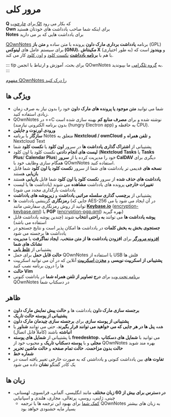 # مرور کلی

<template>
<v-carousel cycle show-arrows-on-hover>
  <v-carousel-item>
    <img src="/screenshots/screenshot.png" alt="نماگرفت QOwnNotes" />
    <div class="sheet">
      یادداشت های خود را با برجسته سازی مارک داون، برچسب ها و زیر پوشه های رنگ آمیزی شده ویرایش کنید
    </div>
  </v-carousel-item>
  <v-carousel-item>
    <img src="/screenshots/screenshot-minimal.png" alt="نمای جزئی" />
    <div class="sheet">
      رابط کاربری پیش فرض و جزئی که می تواند از این هم مبرهن تر باشد
    </div>
  </v-carousel-item>
  <v-carousel-item>
    <img src="/screenshots/screenshot-vertical.png" alt="نمای عمودی" />
    <div class="sheet">
      با جابجا کردن پنل ها در یک نمای مارک داون عمودی یادداشت های خود را نشان دهید
    </div>
  </v-carousel-item>
  <v-carousel-item>
    <img src="/screenshots/screenshot-portable-mode.png" alt="حالت قابل حمل" />
    <div class="sheet">
      حالت قابل حمل برای USB فلش ها
    </div>
  </v-carousel-item>
  <v-carousel-item>
    <img src="/screenshots/screenshot-1col.png" alt="یک ستون" />
    <div class="sheet">
      همه پنل ها هر جایی که بخواهید می توانند قرار بگیرند
    </div>
  </v-carousel-item>
  <v-carousel-item>
    <img src="/screenshots/screenshot-darkmode.png" alt="نماگرفت حالت تاریک" />
    <div class="sheet">
      حالت تاریک
    </div>
  </v-carousel-item>
  <v-carousel-item>
    <img src="/screenshots/screenshot-distraction-free-mode.png" alt="نماگرفت-حالت-بدون-مزاحمت" />
    <div class="sheet">
      حالت بدون مزاحمت
    </div>
  </v-carousel-item>
  <v-carousel-item>
    <img src="/screenshots/screenshot-encrypted-note-decrypted.png" alt="رمزنگاری یادداشت" />
    <div class="sheet">
      رمزنگاری گزینشی یادداشت AES (همچنین قابل اسکریپت نویسی)
    </div>
  </v-carousel-item>
  <v-carousel-item>
    <img src="/screenshots/screenshot-encrypted-note.png" alt="یادداشت رمزگذاری شده" />
    <div class="sheet">
      یادداشت های رمزگذاری شده همچنان متنی هستند
    </div>
  </v-carousel-item>
  <v-carousel-item>
    <img src="/screenshots/screenshot-diff.png" alt="نماگرفت متفاوت" />
    <div class="sheet">
      تفاوت بین یادداشت ها را وقتی به طور کلی تغییر کرد، نشان دهید
    </div>
  </v-carousel-item>
  <v-carousel-item>
    <img src="/screenshots/screenshot-export-print.png" alt="نماگرفت-چاپ-خروجی" />
    <div class="sheet">
      چاپ و خروجی PDF یادداشت
    </div>
  </v-carousel-item>
  <v-carousel-item>
    <img src="/screenshots/screenshot-freedesktop-theme.png" alt="نماگرفت-پوسته-freedesktop" />
    <div class="sheet">
      شمایل ها از پوسته Freedesktop
    </div>
  </v-carousel-item>
  <v-carousel-item>
    <img src="/screenshots/screenshot-other-workspace.png" alt="نماگرفت-سایر-فضاهای کاری" />
    <div class="sheet">
      می توانید فضاهای کاری متفاوتی داشته باشید
    </div>
  </v-carousel-item>
  <v-carousel-item>
    <img src="/screenshots/screenshot-qml.png" alt="نماگرفت-qml" />
    <div class="sheet">
      قابل اسکریپت نویسی
    </div>
  </v-carousel-item>
  <v-carousel-item>
    <img src="/screenshots/screenshot-russian.png" alt="نماگرفت-روسی" />
    <div class="sheet">
      ترجمه شده به بسیاری از زبان ها
    </div>
  </v-carousel-item>
  <v-carousel-item>
    <img src="/screenshots/screenshot-search-in-all-notes.png" alt="نماگرفت-جستجو-در-همه-یادداشت ها" />
    <div class="sheet">
      جستجو در همه یادداشت ها
    </div>
  </v-carousel-item>
  <v-carousel-item>
    <img src="/screenshots/screenshot-search-in-current-note.png" alt="نماگرفت-جستجو-در-یادداشت-کنونی" />
    <div class="sheet">
      جستجو در یادداشت کنونی
    </div>
  </v-carousel-item>
  <v-carousel-item>
    <img src="/screenshots/screenshot-settings-note-folders.png" alt="نماگرفت-تنظیمات-پوشه های-یادداشت" />
    <div class="sheet">
      قادر به استفاده از چندین پوشه یادداشت می باشد
    </div>
  </v-carousel-item>
  <v-carousel-item>
    <img src="/screenshots/screenshot-todo.png" alt="نماگرفت-انجام دادنی" />
    <div class="sheet">
      از طریق CalDAV لیست های انجام دادنی خود را مدیریت کنید
    </div>
  </v-carousel-item>
  <v-carousel-item>
    <img src="/screenshots/screenshot-trash.png" alt="نماگرفت-سطل آشغال" />
    <div class="sheet">
      یادداشت های حذف شده را در سرور نکست کلود خود مدیریت کنید
    </div>
  </v-carousel-item>
  <v-carousel-item>
    <img src="/screenshots/screenshot-versioning.png" alt="نماگرفت-نسخه بندی" />
    <div class="sheet">
      نسخه های یادداشت تان را در سرور نکست کلود خود مدیریت کنید
    </div>
  </v-carousel-item>
</v-carousel>
</template>

<v-divider />

**Q** برای [چارچوب Qt](https://www.qt.io/) که بکار می رود  
**Own** برای اینکه شما صاحب یادداشت های خودتان هستید  
**Notes** برای یادداشت هایی که بر می دارید

<v-divider />

[QOwnNotes](https://www.qownnotes.org/) برنامه **یادداشت برداری مارک داون** پرونده با متن ساده و **متن باز** (GPL) برای سیستم عامل های **لینوکس (GNU)**، **مکینتاش X** و **ویندوز** است که (به طور اختیاری) با هم با [**برنامه یادداشت**](https://github.com/nextcloud/notes) [نکست کلود](https://nextcloud.com/) و [اون کلود](https://owncloud.org/) کار می کند.

::: tip
برای بحث، آموزش و ارتباط با انجمن QOwnNotes به [گروه تلگرامی](https://t.me/QOwnNotes) ما بپیوندید.
:::

[مفهوم QOwnNotes را درک کنید](concept.md)

## ویژگی ها
- شما می توانید **متن موجود یا پرونده های مارک داون** خود را بدون نیاز به صرف زمان زیادی استفاده کنید.
- QOwnNotes در ++C نوشته شده و برای **مصرف منابع کم** بهینه سازی شده است (بدون برنامه الکترونی نیازمند (hungry Electron app) به حافظه و CPU).
- **ورودی اورنوت و جاپلین**
- **سازگار** با برنامه Notes متعلق به **Nextcloud / ownCloud** و **تلفن همراه** و Nextcloud Text
- پشتیبانی از **اشتراک گذاری یادداشت ها** در سرور **اون کلود** یا **نکست کلود** شما
- **لیست های انجام دادنی** نکست کلود یا اون کلود (**Nextcloud Tasks** یا **Tasks Plus**/ **Calendar Plus**) خود را مدیریت کرده یا از **سرور CalDAV** دیگری برای همگام سازی وظایف خود با QOwnNotes استفاده کنید.
- **نسخه های** قدیمی تر یادداشت های شما از سرور **نکست کلود یا اون کلود** شما قابل **بازیابی** هستند
- **یادداشت های حذف شده** از سرور **نکست کلود یا اون کلود** شما قابل **بازیابی** هستند
- **تغییرات خارجی** پرونده های یادداشت **مشاهده** می شوند (یادداشت ها یا لیست یادداشت بارگذاری مجدد می شود)
- پشتیبانی از **برچسب گذاری سلسله مراتبی یادداشت** و **زیرپوشه های یادداشت**
- **رمزنگاری** گزینشی یادداشت ها (جایی که AES-256 در آن ایجاد می شود یا می توانید از روش رمزنگاری سفارشی مانند **[Keybase.io](https://keybase.io/)** ([encryption-keybase.qml](https://github.com/pbek/QOwnNotes/blob/develop/doc/scripting/encryption-keybase.qml)) یا **PGP** ([encryption-pgp.qml](https://github.com/pbek/QOwnNotes/blob/develop/doc/scripting/encryption-pgp.qml)) بهره گیرید)
- **پوشه یادداشت ها** می توانند **به راحتی انتخاب** شوند (چندین پوشه یادداشت قابل استفاده می باشد)
- **جستجوی بخش به بخش کلمات** در یادداشت ها امکان پذیر است و نتایج جستجو در یادداشت ها برجسته می شود
- [**افزونه مرورگر**](browser-extension.md) برای **افزودن یادداشت ها از متن منتخب**، **ایجاد نماگرفت** یا **مدیریت نشانک های شما**
- پشتیبانی از [**غلط یابی**](../editor/spellchecking.md)
- **حالت قابل حمل** برای حمل QOwnNotes با استفاده از USB فلش ها
- **پشتیبانی از اسکریپت نویسی** و [**مخزن اسکریپت**](https://github.com/qownnotes/scripts) آنلاین که در آن می توانید اسکریپت ها را درون برنامه نصب کنید
- **حالت Vim**
- [برنامه تحت وب](web-app.md) برای **درج تصاویر از تلفن همراه شما** در یاداشت کنونی QOwnNotes در دسکتاپ شما


## ظاهر
- **برجسته سازی مارک داون** یادداشت ها و **حالت پیش نمایش مارک داون**
- **پشتیبانی از پوسته حالت تاریک**
- **پشتیبانی از پوسته سازی** برای **برجسته سازی چیدمان مارک داون**
- همه **پنل ها در هر جایی که می خواهید می توانند قرار بگیرند**، حتی می توانند **شناور** یا **انباشته** باشند (کاملاً قابل اتصال)
- با پشتیبانی از **شمایل های پوسته freedesktop**، می توانید با **شمایل های دسکتاپ مجلی** و با **پوسته دسکتاپ تاریک** و محبوب خود از QOwnNotes بهره مند شوید
- **حالت بدون مزاحمت**، **حالت تمام صفحه** و **حالت ماشین تحریر**
- **شماره خط**
- **تفاوت های** بین یادداشت کنونی و یادداشتی که به صورت خارجی تغییر یافته است در یک کادر گفتگو **نشان** داده می شود

## زبان ها
- **در دسترس برای بیش از 60 زبان مختلف** مانند انگلیسی، آلمانی، فرانسوی، لهستانی، چینی، ژاپنی، روسی، پرتغالی، مجاری، هلندی و اسپانیایی
  - [کمک شما](../contributing/translation.md) برای بهبود این ترجمه ها یا ترجمه QOwnNotes به زبان های بیشتر بسیار مایه خشنودی خواهد بود

<style>
.sheet {
  position: absolute;
  bottom: 50px;
  background-color: rgba(0,0,0, 0.5);
  color: white;
  text-align: center;
  display: flex;
  align-items:center;
  justify-content:center;
  height: 50px;
  width: 100%;
}

.v-window__next {
  right: 0;
}

@media (max-width: 500px) {
  .v-carousel {
    height: 400px!important;
  }
}

@media (max-width: 350px) {
  .v-carousel {
    height: 250px!important;
  }
}

@media (max-width: 200px) {
  .v-carousel {
    height: 150px!important;
  }
}
</style>
